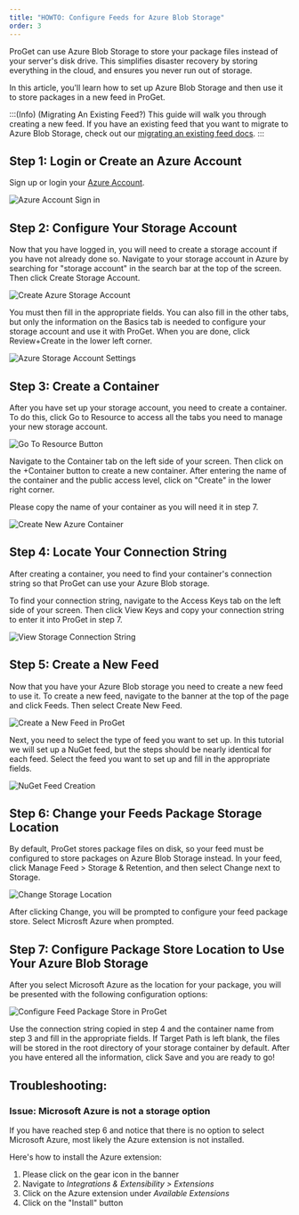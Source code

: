 ```yaml
---
title: "HOWTO: Configure Feeds for Azure Blob Storage"
order: 3
---
```



ProGet can use Azure Blob Storage to store your package files instead of your server's disk drive. This simplifies disaster recovery by storing everything in the cloud, and ensures you never run out of storage.

In this article, you'll learn how to set up Azure Blob Storage and then use it to store packages in a new feed in ProGet.

:::(Info) (Migrating An Existing Feed?)
This guide will walk you through creating a new feed. If you have an existing feed that you want to migrate to Azure Blob Storage, check out our [migrating an existing feed docs](/docs/proget/advanced-features/proget-advanced-cloud-storage#migrating-an-existing-feed).
:::
## Step 1: Login or Create an Azure Account
Sign up or login your [Azure Account](https://azure.microsoft.com/en-us/).

![Azure Account Sign in](/resources/docs/azurecloudstorage-signin.jpg)

## Step 2: Configure Your Storage Account
Now that you have logged in, you will need to create a storage account if you have not already done so. Navigate to your storage account in Azure by searching for "storage account" in the search bar at the top of the screen. Then click Create Storage Account.

![Create Azure Storage Account](/resources/docs/azurecloudstorage-createstorageaccount%281%29.jpg)

You must then fill in the appropriate fields. You can also fill in the other tabs, but only the information on the Basics tab is needed to configure your storage account and use it with ProGet. When you are done, click Review+Create in the lower left corner.

![Azure Storage Account Settings](/resources/docs/azurecloudstorage-storageaccountsettings.jpg)

## Step 3: Create a Container

After you have set up your storage account, you need to create a container. To do this, click Go to Resource to access all the tabs you need to manage your new storage account.

![Go To Resource Button](/resources/docs/azurecloudstorage-gotoresource.jpg)

Navigate to the Container tab on the left side of your screen. Then click on the +Container button to create a new container. After entering the name of the container and the public access level, click on "Create" in the lower right corner.

Please copy the name of your container as you will need it in step 7.

![Create New Azure Container](/resources/docs/azurecloudstorage-createnewcontainer.jpg)

## Step 4: Locate Your Connection String
After creating a container, you need to find your container's connection string so that ProGet can use your Azure Blob storage.

To find your connection string, navigate to the Access Keys tab on the left side of your screen. Then click View Keys and copy your connection string to enter it into ProGet in step 7.

![View Storage Connection String](/resources/docs/azurecloudstorage-connectionstring.jpg)

## Step 5: Create a New Feed
Now that you have your Azure Blob storage you need to create a new feed to use it. To create a new feed, navigate to the banner at the top of the page and click Feeds. Then select Create New Feed.

![Create a New Feed in ProGet](/resources/docs/amazons3-createfeed%281%29.jpg)
    
Next, you need to select the type of feed you want to set up. In this tutorial we will set up a NuGet feed, but the steps should be nearly identical for each feed. Select the feed you want to set up and fill in the appropriate fields.

![NuGet Feed Creation](/resources/docs/mygetfeedmigration-createnewfeed%283%29.jpg)

## Step 6: Change your Feeds Package Storage Location
By default, ProGet stores package files on disk, so your feed must be configured to store packages on Azure Blob Storage instead. In your feed, click Manage Feed > Storage & Retention, and then select Change next to Storage.

![Change Storage Location](/resources/docs/amazons3-changestorage.jpg)
    
After clicking Change, you will be prompted to configure your feed package store. Select Microsft Azure when prompted.

## Step 7: Configure Package Store Location to Use Your Azure Blob Storage
After you select Microsoft Azure as the location for your package, you will be presented with the following configuration options:

![Configure Feed Package Store in ProGet](/resources/docs/azurecloudstorage-configurefeedpackagestore.jpg)

Use the connection string copied in step 4 and the container name from step 3 and fill in the appropriate fields. If Target Path is left blank, the files will be stored in the root directory of your storage container by default. After you have entered all the information, click Save and you are ready to go!

## Troubleshooting:
### Issue:  Microsoft Azure is not a storage option
If you have reached step 6 and notice that there is no option to select Microsoft Azure, most likely the Azure extension is not installed.

Here's how to install the Azure extension:
1. Please click on the gear icon in the banner
2. Navigate to _Integrations & Extensibility > Extensions_
3. Click on the Azure extension under _Available Extensions_
4. Click on the "Install" button
